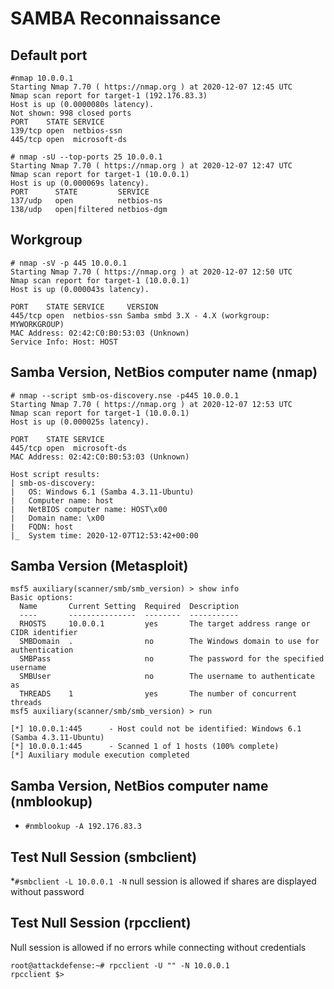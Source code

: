 # SAMBA Reconnaissance
## Default port
```
#nmap 10.0.0.1
Starting Nmap 7.70 ( https://nmap.org ) at 2020-12-07 12:45 UTC
Nmap scan report for target-1 (192.176.83.3)
Host is up (0.0000080s latency).
Not shown: 998 closed ports
PORT    STATE SERVICE
139/tcp open  netbios-ssn
445/tcp open  microsoft-ds
```
```
# nmap -sU --top-ports 25 10.0.0.1
Starting Nmap 7.70 ( https://nmap.org ) at 2020-12-07 12:47 UTC
Nmap scan report for target-1 (10.0.0.1)
Host is up (0.000069s latency).
PORT      STATE         SERVICE
137/udp   open          netbios-ns
138/udp   open|filtered netbios-dgm
```

## Workgroup
```
# nmap -sV -p 445 10.0.0.1
Starting Nmap 7.70 ( https://nmap.org ) at 2020-12-07 12:50 UTC
Nmap scan report for target-1 (10.0.0.1)
Host is up (0.000043s latency).

PORT    STATE SERVICE     VERSION
445/tcp open  netbios-ssn Samba smbd 3.X - 4.X (workgroup: MYWORKGROUP)
MAC Address: 02:42:C0:B0:53:03 (Unknown)
Service Info: Host: HOST
```

## Samba Version, NetBios computer name (nmap)
```
# nmap --script smb-os-discovery.nse -p445 10.0.0.1
Starting Nmap 7.70 ( https://nmap.org ) at 2020-12-07 12:53 UTC
Nmap scan report for target-1 (10.0.0.1)
Host is up (0.000025s latency).

PORT    STATE SERVICE
445/tcp open  microsoft-ds
MAC Address: 02:42:C0:B0:53:03 (Unknown)

Host script results:
| smb-os-discovery: 
|   OS: Windows 6.1 (Samba 4.3.11-Ubuntu)
|   Computer name: host
|   NetBIOS computer name: HOST\x00
|   Domain name: \x00
|   FQDN: host
|_  System time: 2020-12-07T12:53:42+00:00
```

## Samba Version (Metasploit)
```
msf5 auxiliary(scanner/smb/smb_version) > show info
Basic options:
  Name       Current Setting  Required  Description
  ----       ---------------  --------  -----------
  RHOSTS     10.0.0.1         yes       The target address range or CIDR identifier
  SMBDomain  .                no        The Windows domain to use for authentication
  SMBPass                     no        The password for the specified username
  SMBUser                     no        The username to authenticate as
  THREADS    1                yes       The number of concurrent threads
msf5 auxiliary(scanner/smb/smb_version) > run

[*] 10.0.0.1:445      - Host could not be identified: Windows 6.1 (Samba 4.3.11-Ubuntu)
[*] 10.0.0.1:445      - Scanned 1 of 1 hosts (100% complete)
[*] Auxiliary module execution completed
```

## Samba Version, NetBios computer name (nmblookup)
* `#nmblookup -A 192.176.83.3`

## Test Null Session (smbclient)
*`#smbclient -L 10.0.0.1 -N` null session is allowed if shares are displayed without password

## Test Null Session (rpcclient)
Null session is allowed if no errors while connecting without credentials 
```
root@attackdefense:~# rpcclient -U "" -N 10.0.0.1   
rpcclient $> 
```


